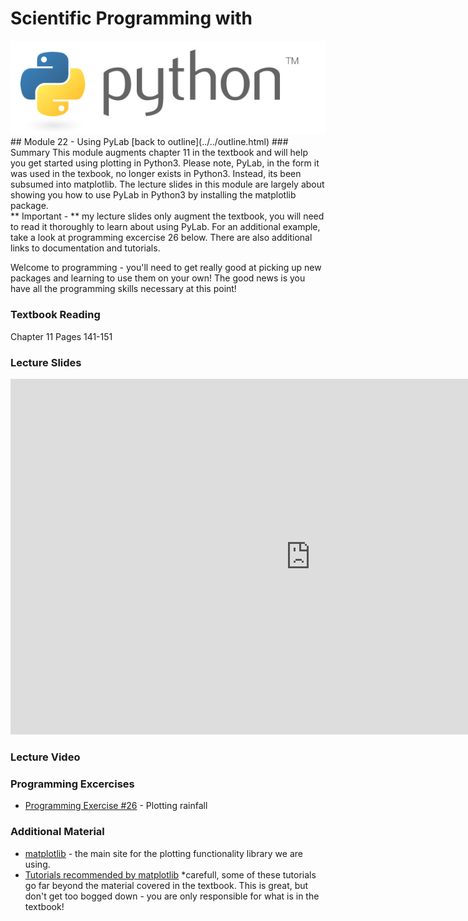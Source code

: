 # Scientific Programming with 
<img src="../../imgs/python.png"/>
## Module 22 - Using PyLab
[back to outline](../../outline.html)
### Summary
This module augments chapter 11 in the textbook and will help you get started using plotting in Python3.  Please note, PyLab, in the form it was used in the texbook, no longer exists in Python3.  Instead, its been subsumed into matplotlib.  The lecture slides in this module are largely about showing you how to use PyLab in Python3 by installing the matplotlib package.

<div class="highlight">** Important -  ** my lecture slides only augment the textbook, you will need to read it thoroughly to learn about using PyLab.  For an additional example, take a look at programming excercise 26 below. There are also additional links to documentation and tutorials. 

Welcome to programming - you'll need to get really good at picking up new packages and learning to use them on your own!  The good news is you have all the programming skills necessary at this point!</div>

### Textbook Reading
Chapter 11
Pages 141-151

### Lecture Slides
<iframe src="https://docs.google.com/presentation/d/1MWdmeuZVejfldaQacP939pO1FFsJoJMIQU4EgVO6prc/embed?start=false&loop=false&delayms=3000" frameborder="0" width="960" height="569" allowfullscreen="true" mozallowfullscreen="true" webkitallowfullscreen="true"></iframe>

### Lecture Video

### Programming Excercises
- [Programming Exercise #26](../../exercises/pe26) - Plotting rainfall 

### Additional Material
- [matplotlib](http://matplotlib.org/) - the main site for the plotting functionality library we are using.
- [Tutorials recommended by matplotlib](http://matplotlib.org/resources/index.html) *carefull, some of these tutorials go far beyond the material covered in the textbook.  This is great, but don't get too bogged down - you are only responsible for what is in the textbook!





